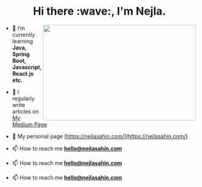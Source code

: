 <h1 align="center">Hi there :wave:, I'm Nejla. </h1>

<img src="https://media.giphy.com/media/xuXzcHMkuwvf2/source.gif" align="right" width="400" height="250">

- 🌱 I’m currently learning **Java, Spring Boot, Javascript, React.js etc.**

- 📝 I regularly write articles on [My Medium Page](https://nejlasahin.medium.com/) 

- 📝 My personal page [https://nejlasahin.com/](https://nejlasahin.com/)

- 📫 How to reach me **hello@nejlasahin.com**

- 📫 How to reach me **hello@nejlasahin.com**

- 📫 How to reach me **hello@nejlasahin.com**




